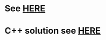 # See [HERE](https://github.com/azl397985856/leetcode/edit/master/problems/1168.optimize-water-distribution-in-a-village-en.md)
# C++ solution see [HERE](https://jimmy-shen.medium.com/minimum-spanning-tree-b02ff538df37)
